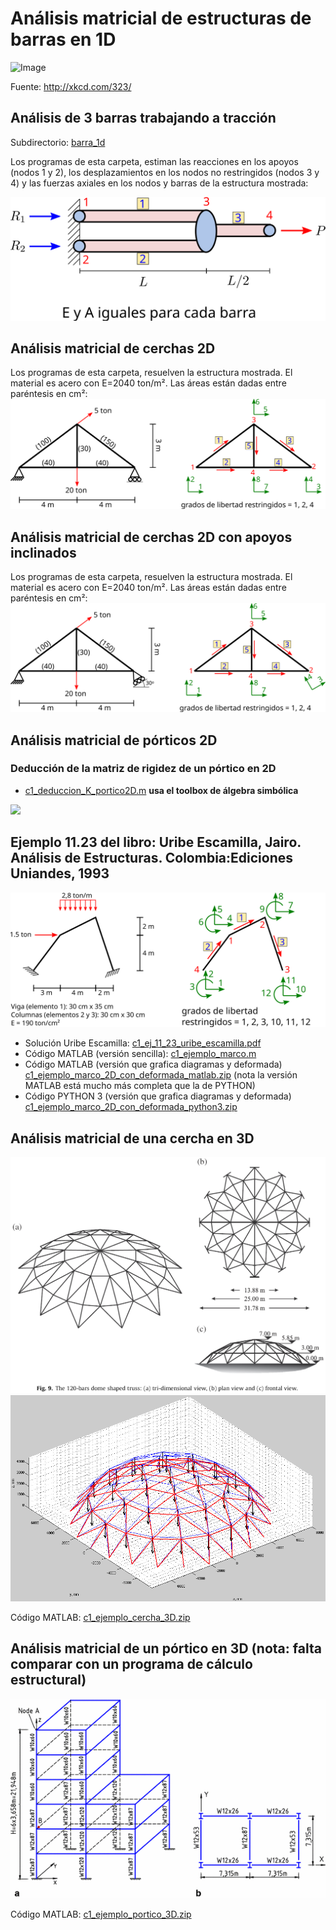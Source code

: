 # Análisis matricial de estructuras de barras en 1D

![Image](http://imgs.xkcd.com/comics/ballmer_peak.png)

Fuente: <http://xkcd.com/323/>

##  Análisis de 3 barras trabajando a tracción
Subdirectorio: [barra_1d](./barra_1d/)

Los programas de esta carpeta, estiman las reacciones en los apoyos (nodos 1 y 2), los desplazamientos en los nodos no restringidos (nodos 3 y 4) y las fuerzas axiales en los nodos y barras de la estructura mostrada:

![figura](barra_1d/01_tres_barras_a_traccion_onate_1_1.svg)

## Análisis matricial de cerchas 2D
Los programas de esta carpeta, resuelven la estructura mostrada. El material es acero con E=2040 ton/m². Las áreas están dadas entre paréntesis en cm²:
![Image](cercha_2d/c1_ej_11_3_uribe_escamilla.svg)

## Análisis matricial de cerchas 2D con apoyos inclinados
Los programas de esta carpeta, resuelven la estructura mostrada. El material es acero con E=2040 ton/m². Las áreas están dadas entre paréntesis en cm²:
![Image](cercha_2d_apoyo_inclinado/c1_ejemplo_cercha_inclined_support.svg)

## Análisis matricial de pórticos 2D

### Deducción de la matriz de rigidez de un pórtico en 2D

* [c1_deduccion_K_portico2D.m](portico_2d/c1_deduccion_K_portico2D.m) **usa el toolbox de álgebra simbólica**
<!---
Compile en: https://tex.s2cms.com

\renewcommand\arraystretch{1.4}
\begin{bmatrix}
X_i\\
Y_i\\
M_i\\
X_j\\
Y_j\\
M_j
\end{bmatrix}
=
\begin{bmatrix}
  \frac{EA}{L} & 0 & 0 & -\frac{EA}{L} & 0 & 0 \\
  0 & \frac{12EI}{L^3} & \frac{6EI}{L^2} & 0 & -\frac{12EI}{L^3} & \frac{6EI}{L^2} \\
  0 & \frac{6EI}{L^2} & \frac{4EI}{L} & 0 & -\frac{6EI}{L^2} & \frac{2EI}{L} \\
  -\frac{EA}{L} & 0 & 0 & \frac{EA}{L} & 0 & 0 \\
  0 & -\frac{12EI}{L^3} & -\frac{6EI}{L^2} & 0 & \frac{12EI}{L^3} & -\frac{6EI}{L^2} \\
  0 & \frac{6EI}{L^2} & \frac{2EI}{L} & 0 & -\frac{6EI}{L^2} & \frac{4EI}{L}
\end{bmatrix}
\begin{bmatrix}
u_i\\
v_i\\
\theta_i\\
u_j\\
v_j\\
\theta_j
\end{bmatrix}
--->

![](https://tex.s2cms.ru/svg/%5Crenewcommand%5Carraystretch%7B1.4%7D%0A%5Cbegin%7Bbmatrix%7D%0AX_i%5C%5C%0AY_i%5C%5C%0AM_i%5C%5C%0AX_j%5C%5C%0AY_j%5C%5C%0AM_j%0A%5Cend%7Bbmatrix%7D%0A%3D%0A%5Cbegin%7Bbmatrix%7D%0A%20%20%5Cfrac%7BEA%7D%7BL%7D%20%26%200%20%26%200%20%26%20-%5Cfrac%7BEA%7D%7BL%7D%20%26%200%20%26%200%20%5C%5C%0A%20%200%20%26%20%5Cfrac%7B12EI%7D%7BL%5E3%7D%20%26%20%5Cfrac%7B6EI%7D%7BL%5E2%7D%20%26%200%20%26%20-%5Cfrac%7B12EI%7D%7BL%5E3%7D%20%26%20%5Cfrac%7B6EI%7D%7BL%5E2%7D%20%5C%5C%0A%20%200%20%26%20%5Cfrac%7B6EI%7D%7BL%5E2%7D%20%26%20%5Cfrac%7B4EI%7D%7BL%7D%20%26%200%20%26%20-%5Cfrac%7B6EI%7D%7BL%5E2%7D%20%26%20%5Cfrac%7B2EI%7D%7BL%7D%20%5C%5C%0A%20%20-%5Cfrac%7BEA%7D%7BL%7D%20%26%200%20%26%200%20%26%20%5Cfrac%7BEA%7D%7BL%7D%20%26%200%20%26%200%20%5C%5C%0A%20%200%20%26%20-%5Cfrac%7B12EI%7D%7BL%5E3%7D%20%26%20-%5Cfrac%7B6EI%7D%7BL%5E2%7D%20%26%200%20%26%20%5Cfrac%7B12EI%7D%7BL%5E3%7D%20%26%20-%5Cfrac%7B6EI%7D%7BL%5E2%7D%20%5C%5C%0A%20%200%20%26%20%5Cfrac%7B6EI%7D%7BL%5E2%7D%20%26%20%5Cfrac%7B2EI%7D%7BL%7D%20%26%200%20%26%20-%5Cfrac%7B6EI%7D%7BL%5E2%7D%20%26%20%5Cfrac%7B4EI%7D%7BL%7D%0A%5Cend%7Bbmatrix%7D%0A%5Cbegin%7Bbmatrix%7D%0Au_i%5C%5C%0Av_i%5C%5C%0A%5Ctheta_i%5C%5C%0Au_j%5C%5C%0Av_j%5C%5C%0A%5Ctheta_j%0A%5Cend%7Bbmatrix%7D)


## Ejemplo 11.23 del libro: Uribe Escamilla, Jairo. Análisis de Estructuras. Colombia:Ediciones Uniandes, 1993

![Image](portico_2d/ejercicio_11_23_Uribe_Escamilla/c1_portico_2d_uribe_escamilla.svg)

* Solución Uribe Escamilla: [c1_ej_11_23_uribe_escamilla.pdf](portico_2d/c1_ej_11_23_uribe_escamilla.pdf)
* Código MATLAB (versión sencilla): [c1_ejemplo_marco.m](portico_2d/c1_ejemplo_marco.m) 
* Código MATLAB (versión que grafica diagramas y deformada) [c1_ejemplo_marco_2D_con_deformada_matlab.zip](portico_2d/c1_ejemplo_marco_2D_con_deformada_matlab.zip) (nota la versión MATLAB está mucho más completa que la de PYTHON)
* Código PYTHON 3 (versión que grafica diagramas y deformada) [c1_ejemplo_marco_2D_con_deformada_python3.zip](portico_2d/c1_ejemplo_marco_2D_con_deformada_python3.zip)

<!---

=Análisis matricial de barras 2D con empotramiento en un extremo y rótula en el otro=
** Cálculo de las matrices de rigidez empotrado-rótula, rótula-empotrado: 
*** Código compatible con MATLAB 2013a: [[file:c1_K_elemento_empotrado_rodillo_matlab2013a.m]] **usa el toolbox de álgebra simbolica**
*** Cödigo MATLAB: [[file:c1_K_elemento_empotrado_rodillo.m]] **usa el toolbox de álgebra simbolica**

* Rótulas intermedias a una viga: 
* Código MATLAB: [[file:c1_ejemplo_rotula.zip]] **FALTA MEJORAR LA CLARIDAD DE ESTE CODIGO**

="Cercha" FINK=
[[image:cercha2_taller1c.gif]]

Haga un programa en MATLAB para determinar:
* Desplazamientos horizontales y verticales en cada nodo
* Fuerzas axiales
* Fuerzas cortantes y momentos flectores
* Las fuerzas en los apoyos (reacciones)

Todos los análisis de resultados deben incluir los siguientes diagramas (realizados en MATLAB):
* Fuerzas axiales para cada barra
* Diagramas de fuerza cortante
* Diagrama de momento flector
* Diagrama de la deformada de la estructura
* Diagrama que muestre los grados de libertad asociados a cada elemento estructural

Asuma:
* E = 200 GPa
* densidad del material = 7800 kg/m^3 (para el cálculo del peso propio de la estructura)
* Sección:
** circular de radio 4 cm para los elementos inclinados
** rectangular de lado 4 cm para los elementos horizontales

El nodo C y el nodo G se encuentran en la mitad de los elementos AE y BE respectivamente.
Analice como si fuera:
# una cercha: incluyendo el peso propio de la misma
# un pórtico
# los elementos AE, BE y AB son continuos, es decir, la rótulas C, G, D y F no existen dentro de dichos elementos. Sin embargo las barras CD, FG, DE y FE si llegan a estos elementos estructurales mediante una rótula. Adicionalmente, los nodos A, B y E son rótulas. Explique detalladamente como hizo esta modelación con MATLAB
# compare las respuesta obtenidas en MATLAB con el software de análisis estructural de su predilección (de todos los puntos analizados). En este caso se incluye la solución utilizando SAP2000

Solución en MATLAB y SAP2000: [[file:c1_taller_estructura_fink.zip]]


--->

## Análisis matricial de una cercha en 3D
![Image](cercha_3d/c1_ejemplo_cercha_3D_configuracion.png)
![Image](cercha_3d/c1_ejemplo_cercha_3D.png)

Código MATLAB: [c1_ejemplo_cercha_3D.zip](cercha_3d/c1_ejemplo_cercha_3D.zip)


## Análisis matricial de un pórtico en 3D (nota: falta comparar con un programa de cálculo estructural)
![Image](portico_3d/c1_portico_3D.png)

Código MATLAB:  [c1_ejemplo_portico_3D.zip](portico_3d/c1_ejemplo_portico_3D.zip)
